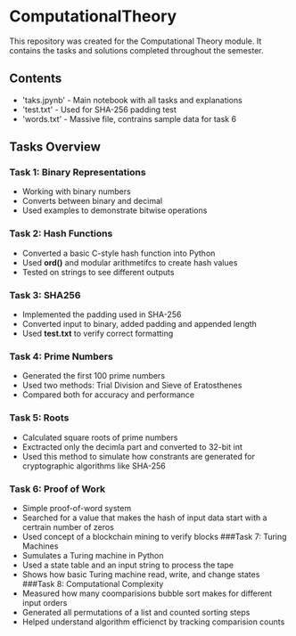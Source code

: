 # ComputationalTheory

This repository was created for the Computational Theory module. It contains the tasks and solutions completed throughout the semester.


## Contents
- 'taks.jpynb' - Main notebook with all tasks and explanations
- 'test.txt' - Used for SHA-256 padding test
- 'words.txt' - Massive file, contrains sample data for task 6

## Tasks Overview

### Task 1: Binary Representations
- Working with binary numbers
- Converts between binary and decimal
- Used examples to demonstrate bitwise operations
### Task 2: Hash Functions
- Converted a basic C-style hash function into Python
- Used **ord()** and modular arithmetifcs to create hash values
- Tested on strings to see different outputs
### Task 3: SHA256
- Implemented the padding used in SHA-256
- Converted input to binary, added padding and appended length
- Used **test.txt** to verify correct formatting
### Task 4: Prime Numbers
- Generated the first 100 prime numbers
- Used two methods: Trial Division and Sieve of Eratosthenes
- Compared both for accuracy and performance
### Task 5: Roots
- Calculated square roots of prime numbers
- Exctracted only the decimla part and converted to 32-bit int
- Used this method to simulate how constrants are generated for cryptographic algorithms like SHA-256
### Task 6: Proof of Work
- Simple proof-of-word system
- Searched for a value that makes the hash of input data start with a certrain number of zeros
- Used concept of a blockchain mining to verify blocks
###Task 7: Turing Machines
- Sumulates a Turing machine in Python
- Used a state table and an input string to process the tape
- Shows how basic Turing machine read, write, and change states
###Task 8: Computational Complexity
- Measured how many coomparisions bubble sort makes for different input orders
- Generated all permutations of a list and counted sorting steps
- Helped understand algorithm efficienct by tracking comparision counts
